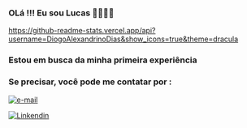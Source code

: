 ### OLá !!! Eu sou Lucas 👦🏽👋🏽

https://github-readme-stats.vercel.app/api?username=DiogoAlexandrinoDias&show_icons=true&theme=dracula

### Estou em busca da minha primeira experiência 
### Se precisar, você pode me contatar por :

[![e-mail](https://img.shields.io/badge/Gmail-D14836?style=for-the-badge&logo=gmail&logoColor=white)](mailto:Lucash.negrao@gmail.com)

[![Linkendin](https://img.shields.io/badge/LinkedIn-0077B5?style=for-the-badge&logo=linkedin&logoColor=white)](https://www.linkedin.com/in/lucas-henrique-17a395351?utm_source=share&utm_campaign=share_via&utm_content=profile&utm_medium=android_app)
